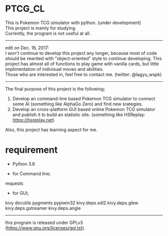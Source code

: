 # PTCG_CL

This is Pokemon TCG simulator with python. (under development)<br>
This project is mainly for studying.<br>
Currently, the program is not useful at all.

----
edit on Dec. 16, 2017:<br>
I won't continue to develop this project any longer, because most of code should be rewrited with "object-oriented" style to continue developing.
This project has almost all of functions to play game with vanilla cards, but little implimentation of indivisual moves and abilities.<br>
Those who are interested in, feel free to contact me. (twitter: @lagyu_wspk)

----

The final purpose of this project is the following;
1. Develop an command-line based Pokemon TCG simulator to connect some AI (something like AlphaGo Zero) and find new srategies.<br>
2. Develop an cross-platform GUI based online Pokemon TCG simulator and publish it to build an statistic site. (something like HSReplay: https://hsreplay.net)

Also, this project has learning aspect for me. 

# requirement
- Python 3.6

- for Command line;

requests

- for GUI;

kivy docutils pygments pypiwin32 kivy.deps.sdl2 kivy.deps.glew kivy.deps.gstreamer kivy.deps.angle<br>

----

this program is released under GPLv3 (https://www.gnu.org/licenses/gpl.txt).

